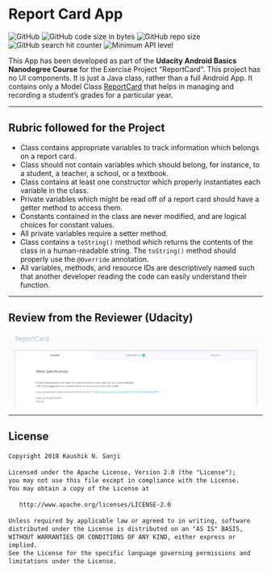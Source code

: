 # Report Card App

![GitHub](https://img.shields.io/github/license/kaushiknsanji/Report_Card_App)  ![GitHub code size in bytes](https://img.shields.io/github/languages/code-size/kaushiknsanji/Report_Card_App)  ![GitHub repo size](https://img.shields.io/github/repo-size/kaushiknsanji/Report_Card_App)
 ![GitHub search hit counter](https://img.shields.io/github/search/kaushiknsanji/Report_Card_App/Report%20Card) ![Minimum API level](https://img.shields.io/badge/API-15+-yellow)

This App has been developed as part of the **Udacity Android Basics Nanodegree Course** for the Exercise Project "ReportCard". This project has no UI components. It is just a Java class, rather than a full Android App. It contains only a Model Class [ReportCard](/app/src/main/java/com/example/kaushiknsanji/reportcardpojo/models/ReportCard.java) that helps in managing and recording a student’s grades for a particular year.

---

## Rubric followed for the Project

* Class contains appropriate variables to track information which belongs on a report card. 
* Class should not contain variables which should belong, for instance, to a student, a teacher, a school, or a textbook.
* Class contains at least one constructor which properly instantiates each variable in the class.
* Private variables which might be read off of a report card should have a getter method to access them.
* Constants contained in the class are never modified, and are logical choices for constant values.
* All private variables require a setter method.
* Class contains a `toString()` method which returns the contents of the class in a human-readable string. The `toString()` method should properly use the `@Override` annotation.
* All variables, methods, and resource IDs are descriptively named such that another developer reading the code can easily understand their function.

---

## Review from the Reviewer (Udacity)

![Review_Report_Card_App](/art/review/review_report_card_app.png)

---

## License

```
Copyright 2018 Kaushik N. Sanji

Licensed under the Apache License, Version 2.0 (the "License"); 
you may not use this file except in compliance with the License. 
You may obtain a copy of the License at

   http://www.apache.org/licenses/LICENSE-2.0
   
Unless required by applicable law or agreed to in writing, software
distributed under the License is distributed on an "AS IS" BASIS,
WITHOUT WARRANTIES OR CONDITIONS OF ANY KIND, either express or implied.
See the License for the specific language governing permissions and
limitations under the License.
```
